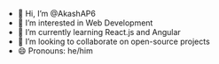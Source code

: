 - 👋 Hi, I’m @AkashAP6
- 👀 I’m interested in Web Development
- 🌱 I’m currently learning React.js and Angular
- 💞️ I’m looking to collaborate on open-source projects
- 😄 Pronouns: he/him

<!---
AkashAP6/AkashAP6 is a ✨ special ✨ repository because its `README.md` (this file) appears on your GitHub profile.
You can click the Preview link to take a look at your changes.
--->
